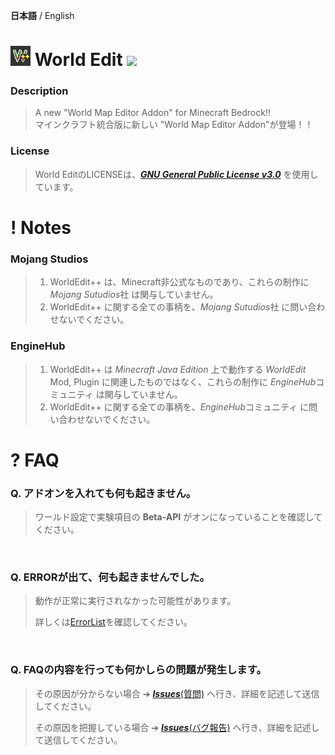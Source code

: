 **日本語** / English
# <img src="./behavior_pack/pack_icon.png" width=""> World Edit <a href="https://github.com/Apedy/WorldEdit/releases/"><img src="https://badgen.net/github/release/Apedy/WorldEdit"></a>
### Description
> A new "World Map Editor Addon" for Minecraft Bedrock!!<br>
> マインクラフト統合版に新しい "World Map Editor Addon"が登場！！

### License
> World EditのLICENSEは、[***GNU General Public License v3.0***](https://github.com/Apedy/MinePaint/blob/master/LICENSE) を使用しています。

# ! Notes
### Mojang Studios
> 1. WorldEdit++ は、Minecraft非公式なものであり、これらの制作に *Mojang Sutudios*社 は関与していません。
> 2. WorldEdit++ に関する全ての事柄を、*Mojang Sutudios*社 に問い合わせないでください。

### EngineHub
> 1. WorldEdit++ は *Minecraft Java Edition* 上で動作する *WorldEdit* Mod, Plugin に関連したものではなく、これらの制作に *EngineHub*コミュニティ は関与していません。
> 1. WorldEdit++ に関する全ての事柄を、*EngineHub*コミュニティ に問い合わせないでください。

# ? FAQ
### Q. アドオンを入れても何も起きません。
> ワールド設定で実験項目の **Beta-API** がオンになっていることを確認してください。
<br>

### Q. ERRORが出て、何も起きませんでした。
> 動作が正常に実行されなかった可能性があります。
>
> 詳しくは[ErrorList](https://github.com/Apedy/WorldEdit/blob/master/ErrorList.md)を確認してください。
<br>

### Q. FAQの内容を行っても何かしらの問題が発生します。
> その原因が分からない場合 ➔ [***Issues***(質問)](https://github.com/Apedy/WorldEdit/issues/new?assignees=Apedy&labels=Feedback%3A+question&template=%E8%B3%AA%E5%95%8F-ja-.md&title=) へ行き、詳細を記述して送信してください。
>
> その原因を把握している場合 ➔ [***Issues***(バグ報告)](https://github.com/Apedy/WorldEdit/issues/new?assignees=Apedy&labels=Category%3A+script%2C+Problem%3A+bug&template=%E3%83%90%E3%82%B0%E5%A0%B1%E5%91%8A-ja-.md&title=) へ行き、詳細を記述して送信してください。
